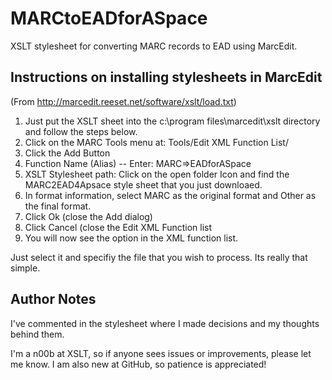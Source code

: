# MARCtoEADforASpace
XSLT stylesheet for converting MARC records to EAD using MarcEdit.

## Instructions on installing stylesheets in MarcEdit

(From http://marcedit.reeset.net/software/xslt/load.txt)

1. Just put the XSLT sheet into the c:\program files\marcedit\xslt directory and follow the steps below.
2. Click on the MARC Tools menu at: Tools/Edit XML Function List/
3. Click the Add Button
4. Function Name (Alias) -- Enter: MARC=>EADforASpace
5. XSLT Stylesheet path: Click on the open folder Icon and find the MARC2EAD4Apsace style sheet that you just downloaed.
6. In format information, select MARC as the original format and Other as the final format.
7. Click Ok (close the Add dialog)
8. Click Cancel (close the Edit XML Function list
9. You will now see the option in the XML function list.

Just select it and specifiy the file that you wish to process.  Its really that simple.

## Author Notes
I've commented in the stylesheet where I made decisions and my thoughts behind them.  

I'm a n00b at XSLT, so if anyone sees issues or improvements, please let me know.  I am also new at GitHub, so patience is appreciated!
